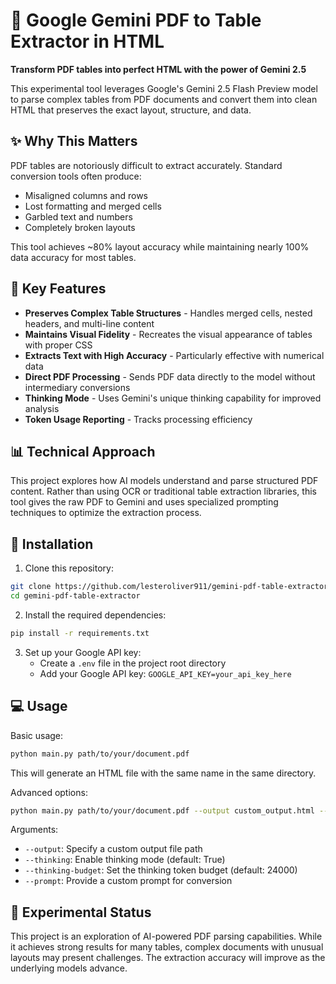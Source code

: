 # 🔎 Google Gemini PDF to Table Extractor in HTML

**Transform PDF tables into perfect HTML with the power of Gemini 2.5**

This experimental tool leverages Google's Gemini 2.5 Flash Preview model to parse complex tables from PDF documents and convert them into clean HTML that preserves the exact layout, structure, and data.

## ✨ Why This Matters

PDF tables are notoriously difficult to extract accurately. Standard conversion tools often produce:
- Misaligned columns and rows
- Lost formatting and merged cells
- Garbled text and numbers
- Completely broken layouts

This tool achieves ~80% layout accuracy while maintaining nearly 100% data accuracy for most tables.

## 🚀 Key Features

- **Preserves Complex Table Structures** - Handles merged cells, nested headers, and multi-line content
- **Maintains Visual Fidelity** - Recreates the visual appearance of tables with proper CSS
- **Extracts Text with High Accuracy** - Particularly effective with numerical data
- **Direct PDF Processing** - Sends PDF data directly to the model without intermediary conversions
- **Thinking Mode** - Uses Gemini's unique thinking capability for improved analysis
- **Token Usage Reporting** - Tracks processing efficiency

## 📊 Technical Approach

This project explores how AI models understand and parse structured PDF content. Rather than using OCR or traditional table extraction libraries, this tool gives the raw PDF to Gemini and uses specialized prompting techniques to optimize the extraction process.

## 📝 Installation

1. Clone this repository:
```bash
git clone https://github.com/lesteroliver911/gemini-pdf-table-extractor
cd gemini-pdf-table-extractor
```

2. Install the required dependencies:
```bash
pip install -r requirements.txt
```

3. Set up your Google API key:
   - Create a `.env` file in the project root directory
   - Add your Google API key: `GOOGLE_API_KEY=your_api_key_here`

## 💻 Usage

Basic usage:
```bash
python main.py path/to/your/document.pdf
```

This will generate an HTML file with the same name in the same directory.

Advanced options:
```bash
python main.py path/to/your/document.pdf --output custom_output.html --thinking-budget 24000
```

Arguments:
- `--output`: Specify a custom output file path
- `--thinking`: Enable thinking mode (default: True)
- `--thinking-budget`: Set the thinking token budget (default: 24000)
- `--prompt`: Provide a custom prompt for conversion

## 🧪 Experimental Status

This project is an exploration of AI-powered PDF parsing capabilities. While it achieves strong results for many tables, complex documents with unusual layouts may present challenges. The extraction accuracy will improve as the underlying models advance. 
